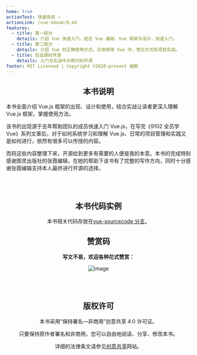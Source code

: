 ```yaml
---
home: true
actionText: 快速阅读 →
actionLink: /vue-ebook/0.md
features:
  - title: 第一部分
    details: 介绍 Vue 快速入门。结合 Vue 基础、Vue 框架与设计，快速入门。
  - title: 第二部分
    details: 介绍 Vue 的正确使用方式。日常使用 Vue 中，常见方式和项目实战。
  - title: 实战源码开源
    details: 入门与实战中示例代码开源
footer: MIT Licensed | Copyright ©2020-present 被删
---
```


<div style="text-align: center;">

## 本书说明

</div>
本书全面介绍 Vue.js 框架的出现、设计和使用，结合实战让读者更深入理解 Vue.js 框架，掌握使用方法。

该书的出现源于去年帮助团队的成员快速入门 Vue.js，在写完《9102 全员学 Vue》系列文章后，对于如何系统学习和理解 Vue.js、日常的项目管理和实践又是如何进行，依然有很多可以传授的内容。

而将这些内容整理下来，开源给到更多有需要的人便是我的本意。本书的完成特别感谢图灵出版社的张霞编辑，在她的帮助下该书有了完整的写作方向，同时十分感谢张霞编辑支持本人最终进行开源的选择。

<br />
<br />

<div style="text-align: center;">

## 本书代码实例

本书相关代码存放在[vue-sourcecode 分支](https://github.com/godbasin/vue-ebook/tree/vue-sourcecode)。

## 赞赏码

**写文不易，欢迎各种花式赞赏：**

![image](https://github-imglib-1255459943.cos.ap-chengdu.myqcloud.com/2code2.jpg)

<br />
<br />

## 版权许可

本书采用“保持署名—非商用”创意共享 4.0 许可证。

只要保持原作者署名和非商用，您可以自由地阅读、分享、修改本书。

详细的法律条文请参见[创意共享](http://creativecommons.org/licenses/by-nc/4.0/)网站。

</div>
